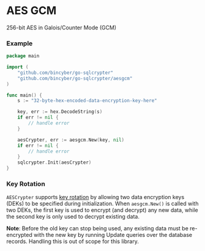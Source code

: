 # AES GCM

256-bit AES in Galois/Counter Mode (GCM)

### Example

```go
package main

import (
	"github.com/bincyber/go-sqlcrypter"
	"github.com/bincyber/go-sqlcrypter/aesgcm"
)

func main() {
	s := "32-byte-hex-encoded-data-encryption-key-here"

	key, err := hex.DecodeString(s)
	if err != nil {
		// handle error
	}

	aesCrypter, err := aesgcm.New(key, nil)
	if err != nil {
		// handle error
	}
	sqlcrypter.Init(aesCrypter)
}
```

### Key Rotation

`AESCrypter` supports [key rotation](https://cheatsheetseries.owasp.org/cheatsheets/Cryptographic_Storage_Cheat_Sheet.html#key-lifetimes-and-rotation) by allowing two data encryption keys (DEKs) to be specified during initialization. When `aesgcm.New()` is called with two DEKs, the first key is used to encrypt (and decrypt) any new data, while the second key is only used to decrypt existing data.

**Note**: Before the old key can stop being used, any existing data must be re-encrypted with the new key by running Update queries over the database records. Handling this is out of scope for this library.
